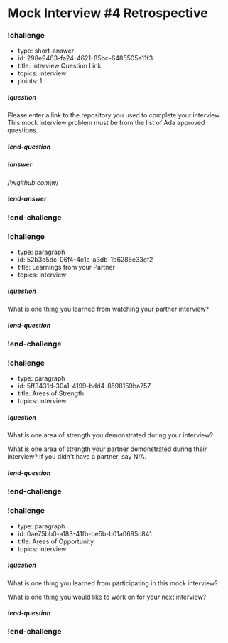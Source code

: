 # Mock Interview #4 Retrospective

<!-- Question 1 -->
<!-- prettier-ignore-start -->
### !challenge
* type: short-answer
* id: 298e9463-fa24-4621-85bc-6485505e11f3
* title: Interview Question Link
* topics: interview
* points: 1
##### !question

Please enter a link to the repository you used to complete your interview. This mock interview problem must be from the list of Ada approved questions.

##### !end-question
##### !answer

/\w*github\.com\w*/

##### !end-answer
### !end-challenge

<!-- Question 2 -->
### !challenge
* type: paragraph
* id: 52b3d5dc-06f4-4e1e-a3db-1b6285e33ef2
* title: Learnings from your Partner
* topics: interview
##### !question

What is one thing you learned from watching your partner interview?

##### !end-question
### !end-challenge

<!-- Question 3 -->
### !challenge
* type: paragraph
* id: 5ff3431d-30a1-4199-bdd4-8598159ba757
* title: Areas of Strength
* topics: interview
##### !question

What is one area of strength you demonstrated during your interview?

What is one area of strength your partner demonstrated during their interview? If you didn't have a partner, say N/A.

##### !end-question
### !end-challenge

<!-- Question 4 -->
### !challenge
* type: paragraph
* id: 0ae75bb0-a183-41fb-be5b-b01a0695c841
* title: Areas of Opportunity
* topics: interview
##### !question

What is one thing you learned from participating in this mock interview?

What is one thing you would like to work on for your next interview?

##### !end-question
### !end-challenge